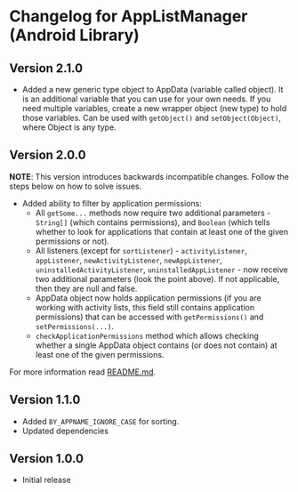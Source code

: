 # Changelog for AppListManager (Android Library)

## Version 2.1.0

- Added a new generic type object to AppData (variable called object). It is an additional variable that you can use for your own needs. If you need multiple variables, create a new wrapper object (new type) to hold those variables. Can be used with `getObject()` and `setObject(Object)`, where Object is any type.

## Version 2.0.0
**NOTE**: This version introduces backwards incompatible changes. Follow the steps below on how to solve issues.

- Added ability to filter by application permissions:
    - All `getSome...` methods now require two additional parameters - `String[]` (which contains permissions), and `Boolean` (which tells whether to look for applications that contain at least one of the given permissions or not).
    - All listeners (except for `sortListener`) - `activityListener`, `appListener`, `newActivityListener`, `newAppListener`, `uninstalledActivityListener`, `uninstalledAppListener` - now receive two additional parameters (look the point above). If not applicable, then they are null and false.
    - AppData object now holds application permissions (if you are working with activity lists, this field still contains application permissions) that can be accessed with `getPermissions()` and `setPermissions(...)`.
    - `checkApplicationPermissions` method which allows checking whether a single AppData object contains (or does not contain) at least one of the given permissions.

For more information read [README.md](https://github.com/LayoutXML/AppListManager/blob/master/README.md).

## Version 1.1.0
- Added `BY_APPNAME_IGNORE_CASE` for sorting.
- Updated dependencies

## Version 1.0.0
- Initial release
